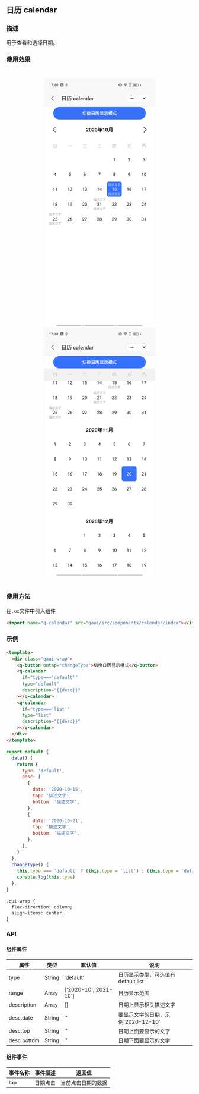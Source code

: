 ## 日历 calendar

### 描述

用于查看和选择日期。

### 使用效果

<div style="text-align: center;margin: 40px;">
    <img src="./assets/calendar-a.jpg" alt="barcode" style="width:300px" />
    <img src="./assets/calendar-b.jpg" alt="barcode" style="width:300px" />
</div>

### 使用方法

在`.ux`文件中引入组件

```html
<import name="q-calendar" src="qaui/src/components/calendar/index"></import>
```

### 示例

```html
<template>
  <div class="qaui-wrap">
    <q-button ontap="changeType">切换日历显示模式</q-button>
    <q-calendar
      if="type==='default'"
      type="default"
      description="{{desc}}"
    ></q-calendar>
    <q-calendar
      if="type==='list'"
      type="list"
      description="{{desc}}"
    ></q-calendar>
  </div>
</template>
```

```js
export default {
  data() {
    return {
      type: 'default',
      desc: [
        {
          date: '2020-10-15',
          top: '描述文字',
          bottom: '描述文字',
        },
        {
          date: '2020-10-21',
          top: '描述文字',
          bottom: '描述文字',
        },
      ],
    }
  },
  changeType() {
    this.type === 'default' ? (this.type = 'list') : (this.type = 'default')
    console.log(this.type)
  },
}
```

```less
.qui-wrap {
  flex-direction: column;
  align-items: center;
}
```

### API

#### 组件属性

| 属性        | 类型   | 默认值                | 说明                                |
| ----------- | ------ | --------------------- | ----------------------------------- |
| type        | String | 'default'             | 日历显示类型，可选值有 default,list |
| range       | Array  | ['2020-10','2021-10'] | 日历显示范围                        |
| description | Array  | []                    | 日期上显示相关描述文字              |
| desc.date   | String | ''                    | 要显示文字的日期，示例'2020-12-10'  |
| desc.top    | String | ''                    | 日期上面要显示的文字                |
| desc.bottom | String | ''                    | 日期下面要显示的文字                |

#### 组件事件

| 事件名称 | 事件描述 | 返回值             |
| -------- | -------- | ------------------ |
| tap      | 日期点击 | 当前点击日期的数据 |
